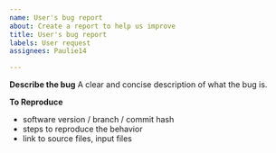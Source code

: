 ```yaml
---
name: User's bug report
about: Create a report to help us improve
title: User's bug report
labels: User request
assignees: Paulie14

---
```


**Describe the bug**
A clear and concise description of what the bug is.

**To Reproduce**
- software version / branch / commit hash
- steps to reproduce the behavior
- link to source files, input files
